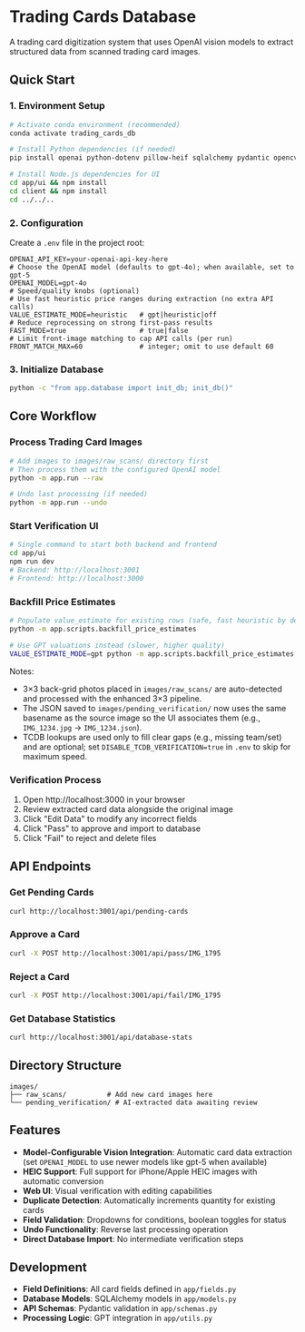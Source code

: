 # Trading Cards Database

A trading card digitization system that uses OpenAI vision models to extract structured data from scanned trading card images.

## Quick Start

### 1. Environment Setup
```bash
# Activate conda environment (recommended)
conda activate trading_cards_db

# Install Python dependencies (if needed)
pip install openai python-dotenv pillow-heif sqlalchemy pydantic opencv-python-headless

# Install Node.js dependencies for UI
cd app/ui && npm install
cd client && npm install
cd ../../..
```

### 2. Configuration
Create a `.env` file in the project root:
```
OPENAI_API_KEY=your-openai-api-key-here
# Choose the OpenAI model (defaults to gpt-4o); when available, set to gpt-5
OPENAI_MODEL=gpt-4o
# Speed/quality knobs (optional)
# Use fast heuristic price ranges during extraction (no extra API calls)
VALUE_ESTIMATE_MODE=heuristic   # gpt|heuristic|off
# Reduce reprocessing on strong first-pass results
FAST_MODE=true                  # true|false
# Limit front-image matching to cap API calls (per run)
FRONT_MATCH_MAX=60              # integer; omit to use default 60
```

### 3. Initialize Database
```bash
python -c "from app.database import init_db; init_db()"
```

## Core Workflow

### Process Trading Card Images
```bash
# Add images to images/raw_scans/ directory first
# Then process them with the configured OpenAI model
python -m app.run --raw

# Undo last processing (if needed)
python -m app.run --undo
```

### Start Verification UI
```bash
# Single command to start both backend and frontend
cd app/ui
npm run dev
# Backend: http://localhost:3001
# Frontend: http://localhost:3000
```

### Backfill Price Estimates
```bash
# Populate value_estimate for existing rows (safe, fast heuristic by default)
python -m app.scripts.backfill_price_estimates

# Use GPT valuations instead (slower, higher quality)
VALUE_ESTIMATE_MODE=gpt python -m app.scripts.backfill_price_estimates
```

Notes:
- 3×3 back-grid photos placed in `images/raw_scans/` are auto-detected and processed with the enhanced 3×3 pipeline.
- The JSON saved to `images/pending_verification/` now uses the same basename as the source image so the UI associates them (e.g., `IMG_1234.jpg` → `IMG_1234.json`).
- TCDB lookups are used only to fill clear gaps (e.g., missing team/set) and are optional; set `DISABLE_TCDB_VERIFICATION=true` in `.env` to skip for maximum speed.

### Verification Process
1. Open http://localhost:3000 in your browser
2. Review extracted card data alongside the original image
3. Click "Edit Data" to modify any incorrect fields
4. Click "Pass" to approve and import to database
5. Click "Fail" to reject and delete files

## API Endpoints

### Get Pending Cards
```bash
curl http://localhost:3001/api/pending-cards
```

### Approve a Card
```bash
curl -X POST http://localhost:3001/api/pass/IMG_1795
```

### Reject a Card
```bash
curl -X POST http://localhost:3001/api/fail/IMG_1795
```

### Get Database Statistics
```bash
curl http://localhost:3001/api/database-stats
```

## Directory Structure
```
images/
├── raw_scans/          # Add new card images here
└── pending_verification/ # AI-extracted data awaiting review
```

## Features
- **Model-Configurable Vision Integration**: Automatic card data extraction (set `OPENAI_MODEL` to use newer models like gpt-5 when available)
- **HEIC Support**: Full support for iPhone/Apple HEIC images with automatic conversion
- **Web UI**: Visual verification with editing capabilities  
- **Duplicate Detection**: Automatically increments quantity for existing cards
- **Field Validation**: Dropdowns for conditions, boolean toggles for status
- **Undo Functionality**: Reverse last processing operation
- **Direct Database Import**: No intermediate verification steps

## Development
- **Field Definitions**: All card fields defined in `app/fields.py`
- **Database Models**: SQLAlchemy models in `app/models.py`
- **API Schemas**: Pydantic validation in `app/schemas.py`
- **Processing Logic**: GPT integration in `app/utils.py`

